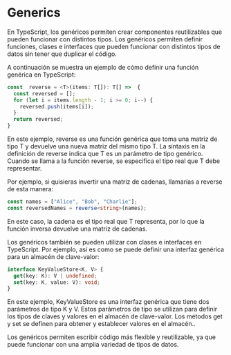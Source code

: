 # Generics

En TypeScript, los genéricos permiten crear componentes reutilizables que pueden funcionar con distintos tipos. Los genéricos permiten definir funciones, clases e interfaces que pueden funcionar con distintos tipos de datos sin tener que duplicar el código.

A continuación se muestra un ejemplo de cómo definir una función genérica en TypeScript:

```ts
const  reverse = <T>(items: T[]): T[] =>  {
  const reversed = [];
  for (let i = items.length - 1; i >= 0; i--) {
    reversed.push(items[i]);
  }
  return reversed;
}
```

En este ejemplo, reverse es una función genérica que toma una matriz de tipo T y devuelve una nueva matriz del mismo tipo T. La sintaxis <T> en la definición de reverse indica que T es un parámetro de tipo genérico. Cuando se llama a la función reverse, se especifica el tipo real que T debe representar.

Por ejemplo, si quisieras invertir una matriz de cadenas, llamarías a reverse de esta manera:

```ts
const names = ["Alice", "Bob", "Charlie"];
const reversedNames = reverse<string>(names);
```

En este caso, la cadena es el tipo real que T representa, por lo que la función inversa devuelve una matriz de cadenas.

Los genéricos también se pueden utilizar con clases e interfaces en TypeScript. Por ejemplo, así es como se puede definir una interfaz genérica para un almacén de clave-valor:

```ts
interface KeyValueStore<K, V> {
  get(key: K): V | undefined;
  set(key: K, value: V): void;
}
```

En este ejemplo, KeyValueStore es una interfaz genérica que tiene dos parámetros de tipo K y V. Estos parámetros de tipo se utilizan para definir los tipos de claves y valores en el almacén de clave-valor. Los métodos get y set se definen para obtener y establecer valores en el almacén..

Los genéricos permiten escribir código más flexible y reutilizable, ya que puede funcionar con una amplia variedad de tipos de datos.
